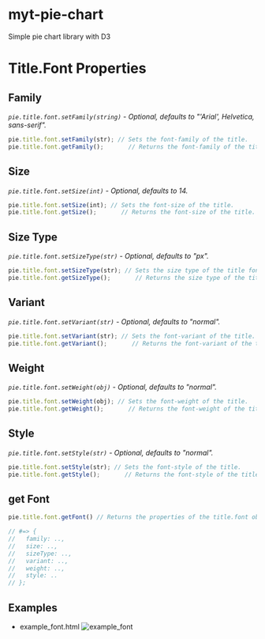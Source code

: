 # myt-pie-chart
Simple pie chart library with D3

# Title.Font Properties

## Family

  _`pie.title.font.setFamily(string)` - Optional, defaults to "'Arial', Helvetica, sans-serif"._

```JavaScript
pie.title.font.setFamily(str); // Sets the font-family of the title.
pie.title.font.getFamily();       // Returns the font-family of the title.
```

## Size

  _`pie.title.font.setSize(int)` - Optional, defaults to 14._

```JavaScript
pie.title.font.setSize(int); // Sets the font-size of the title.
pie.title.font.getSize();       // Returns the font-size of the title.
```
## Size Type

  _`pie.title.font.setSizeType(str)` - Optional, defaults to "px"._

```JavaScript
pie.title.font.setSizeType(str); // Sets the size type of the title font.
pie.title.font.getSizeType();       // Returns the size type of the title font.
```
## Variant

  _`pie.title.font.setVariant(str)` - Optional, defaults to "normal"._

```JavaScript
pie.title.font.setVariant(str); // Sets the font-variant of the title.
pie.title.font.getVariant();       // Returns the font-variant of the title.
```
## Weight

  _`pie.title.font.setWeight(obj)` - Optional, defaults to "normal"._

```JavaScript
pie.title.font.setWeight(obj); // Sets the font-weight of the title.
pie.title.font.getWeight();       // Returns the font-weight of the title.
```

## Style

  _`pie.title.font.setStyle(str)` - Optional, defaults to "normal"._

```JavaScript
pie.title.font.setStyle(str); // Sets the font-style of the title.
pie.title.font.getStyle();       // Returns the font-style of the title.
```

## get Font

```JavaScript
pie.title.font.getFont() // Returns the properties of the title.font object

// #=> {
//   family: ..,
//   size: ..,
//   sizeType: ..,
//   variant: ..,
//   weight: ..,
//   style: ..
// };
```

## Examples

- example_font.html
![example_font](https://s31.postimg.org/cdxc5leaz/example_font.png)

